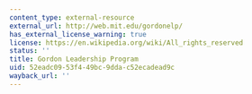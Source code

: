 ```yaml
---
content_type: external-resource
external_url: http://web.mit.edu/gordonelp/
has_external_license_warning: true
license: https://en.wikipedia.org/wiki/All_rights_reserved
status: ''
title: Gordon Leadership Program
uid: 52eadc09-53f4-49bc-9dda-c52ecadead9c
wayback_url: ''
---
```

